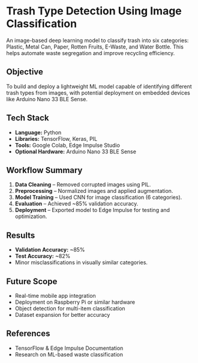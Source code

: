 # Trash Type Detection Using Image Classification

An image-based deep learning model to classify trash into six categories: Plastic, Metal Can, Paper, Rotten Fruits, E-Waste, and Water Bottle. This helps automate waste segregation and improve recycling efficiency.

##  Objective
To build and deploy a lightweight ML model capable of identifying different trash types from images, with potential deployment on embedded devices like Arduino Nano 33 BLE Sense.

## Tech Stack
- **Language:** Python  
- **Libraries:** TensorFlow, Keras, PIL  
- **Tools:** Google Colab, Edge Impulse Studio  
- **Optional Hardware:** Arduino Nano 33 BLE Sense  

## Workflow Summary
1. **Data Cleaning** – Removed corrupted images using PIL.
2. **Preprocessing** – Normalized images and applied augmentation.
3. **Model Training** – Used CNN for image classification (6 categories).
4. **Evaluation** – Achieved ~85% validation accuracy.
5. **Deployment** – Exported model to Edge Impulse for testing and optimization.

## Results
- **Validation Accuracy:** ~85%  
- **Test Accuracy:** ~82%  
- Minor misclassifications in visually similar categories.

## Future Scope
- Real-time mobile app integration  
- Deployment on Raspberry Pi or similar hardware  
- Object detection for multi-item classification  
- Dataset expansion for better accuracy

## References
- TensorFlow & Edge Impulse Documentation  
- Research on ML-based waste classification
